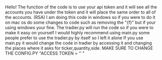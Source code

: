 Hello!
      The function of the code is to use your api token and it will see all the accounts you have under the token and it will place the same order to all of the accounts. (RSA)
      I am doing this code in windows so if you were to do it on mac os do some changes to code such as removing the "{f}" but if your using windows your fine.
      The tradier.py will run the code so if you were to make it easy on yourself I would highly recommend using main.py some people prefer to use the tradier.py by itself so I left it alone
      If you use main.py it would change the code in tradier by accessing it and changing the places where it asks for ticker,quantity,side.
      MAKE SURE TO CHANGE THE CONFIG.PY "ACCESS TOKEN = '' "
      

      
      
